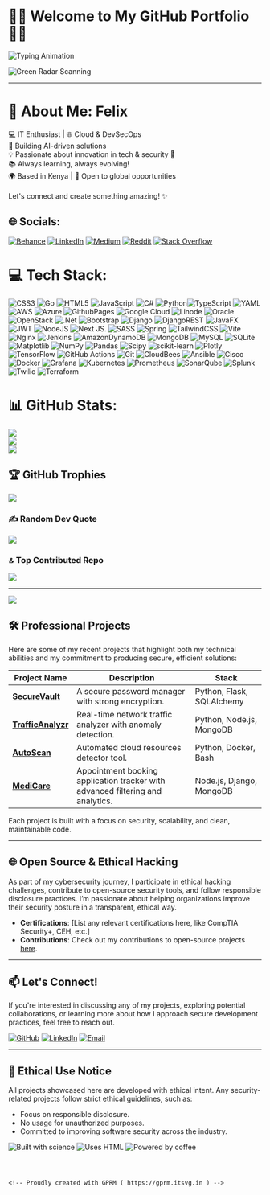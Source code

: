 # 👨‍💻 Welcome to My GitHub Portfolio 👨‍💻

![Typing Animation](https://readme-typing-svg.demolab.com?font=Fira+Code&duration=3000&pause=1000&color=00FF00&center=true&vCenter=true&width=435&lines=Full-stack+developer+%7C+Cybersecurity+enthusiast;Passionate+about+technology.)

![Green Radar Scanning](https://raw.githubusercontent.com/yourusername/yourrepository/main/radar.gif)

---

# 💫 About Me: Felix
💻 IT Enthusiast | 🌐 Cloud & DevSecOps <br>🤖 Building AI-driven solutions  <br>💡 Passionate about innovation in tech & security 🚀  <br>📚 Always learning, always evolving!  <br>🌍 Based in Kenya | 🌱 Open to global opportunities  <br><br>Let's connect and create something amazing! ✨


## 🌐 Socials:
[![Behance](https://img.shields.io/badge/Behance-1769ff?logo=behance&logoColor=white)](https://behance.net/https://www.behance.net/felixnjuguna) [![LinkedIn](https://img.shields.io/badge/LinkedIn-%230077B5.svg?logo=linkedin&logoColor=white)](https://linkedin.com/in/www.linkedin.com/in/felixnjuguna) [![Medium](https://img.shields.io/badge/Medium-12100E?logo=medium&logoColor=white)](https://medium.com/@https://medium.com/@njugunafelix79) [![Reddit](https://img.shields.io/badge/Reddit-%23FF4500.svg?logo=Reddit&logoColor=white)](https://reddit.com/user/https://www.reddit.com/user/No_Slip_2590/) [![Stack Overflow](https://img.shields.io/badge/-Stackoverflow-FE7A16?logo=stack-overflow&logoColor=white)](https://stackoverflow.com/users/https://stackoverflow.com/users/23294031/felix) 

# 💻 Tech Stack:
![CSS3](https://img.shields.io/badge/css3-%231572B6.svg?style=for-the-badge&logo=css3&logoColor=white) ![Go](https://img.shields.io/badge/go-%2300ADD8.svg?style=for-the-badge&logo=go&logoColor=white) ![HTML5](https://img.shields.io/badge/html5-%23E34F26.svg?style=for-the-badge&logo=html5&logoColor=white) ![JavaScript](https://img.shields.io/badge/javascript-%23323330.svg?style=for-the-badge&logo=javascript&logoColor=%23F7DF1E) ![C#](https://img.shields.io/badge/c%23-%23239120.svg?style=for-the-badge&logo=csharp&logoColor=white) ![Python](https://img.shields.io/badge/python-3670A0?style=for-the-badge&logo=python&logoColor=ffdd54)![TypeScript](https://img.shields.io/badge/typescript-%23007ACC.svg?style=for-the-badge&logo=typescript&logoColor=white) ![YAML](https://img.shields.io/badge/yaml-%23ffffff.svg?style=for-the-badge&logo=yaml&logoColor=151515) ![AWS](https://img.shields.io/badge/AWS-%23FF9900.svg?style=for-the-badge&logo=amazon-aws&logoColor=white) ![Azure](https://img.shields.io/badge/azure-%230072C6.svg?style=for-the-badge&logo=microsoftazure&logoColor=white) ![GithubPages](https://img.shields.io/badge/github%20pages-121013?style=for-the-badge&logo=github&logoColor=white) ![Google Cloud](https://img.shields.io/badge/GoogleCloud-%234285F4.svg?style=for-the-badge&logo=google-cloud&logoColor=white) ![Linode](https://img.shields.io/badge/linode-00A95C?style=for-the-badge&logo=linode&logoColor=white) ![Oracle](https://img.shields.io/badge/Oracle-F80000?style=for-the-badge&logo=oracle&logoColor=white) ![OpenStack](https://img.shields.io/badge/Openstack-%23f01742.svg?style=for-the-badge&logo=openstack&logoColor=white) ![.Net](https://img.shields.io/badge/.NET-5C2D91?style=for-the-badge&logo=.net&logoColor=white) ![Bootstrap](https://img.shields.io/badge/bootstrap-%238511FA.svg?style=for-the-badge&logo=bootstrap&logoColor=white) ![Django](https://img.shields.io/badge/django-%23092E20.svg?style=for-the-badge&logo=django&logoColor=white) ![DjangoREST](https://img.shields.io/badge/DJANGO-REST-ff1709?style=for-the-badge&logo=django&logoColor=white&color=ff1709&labelColor=gray) ![JavaFX](https://img.shields.io/badge/javafx-%23FF0000.svg?style=for-the-badge&logo=javafx&logoColor=white) ![JWT](https://img.shields.io/badge/JWT-black?style=for-the-badge&logo=JSON%20web%20tokens) ![NodeJS](https://img.shields.io/badge/node.js-6DA55F?style=for-the-badge&logo=node.js&logoColor=white) ![Next JS](https://img.shields.io/badge/Next-black?style=for-the-badge&logo=next.js&logoColor=white). ![SASS](https://img.shields.io/badge/SASS-hotpink.svg?style=for-the-badge&logo=SASS&logoColor=white) ![Spring](https://img.shields.io/badge/spring-%236DB33F.svg?style=for-the-badge&logo=spring&logoColor=white) ![TailwindCSS](https://img.shields.io/badge/tailwindcss-%2338B2AC.svg?style=for-the-badge&logo=tailwind-css&logoColor=white) ![Vite](https://img.shields.io/badge/vite-%23646CFF.svg?style=for-the-badge&logo=vite&logoColor=white) ![Nginx](https://img.shields.io/badge/nginx-%23009639.svg?style=for-the-badge&logo=nginx&logoColor=white) ![Jenkins](https://img.shields.io/badge/jenkins-%232C5263.svg?style=for-the-badge&logo=jenkins&logoColor=white) ![AmazonDynamoDB](https://img.shields.io/badge/Amazon%20DynamoDB-4053D6?style=for-the-badge&logo=Amazon%20DynamoDB&logoColor=white) ![MongoDB](https://img.shields.io/badge/MongoDB-%234ea94b.svg?style=for-the-badge&logo=mongodb&logoColor=white) ![MySQL](https://img.shields.io/badge/mysql-4479A1.svg?style=for-the-badge&logo=mysql&logoColor=white) ![SQLite](https://img.shields.io/badge/sqlite-%2307405e.svg?style=for-the-badge&logo=sqlite&logoColor=white)  ![Matplotlib](https://img.shields.io/badge/Matplotlib-%23ffffff.svg?style=for-the-badge&logo=Matplotlib&logoColor=black) ![NumPy](https://img.shields.io/badge/numpy-%23013243.svg?style=for-the-badge&logo=numpy&logoColor=white) ![Pandas](https://img.shields.io/badge/pandas-%23150458.svg?style=for-the-badge&logo=pandas&logoColor=white) ![Scipy](https://img.shields.io/badge/SciPy-%230C55A5.svg?style=for-the-badge&logo=scipy&logoColor=%white) ![scikit-learn](https://img.shields.io/badge/scikit--learn-%23F7931E.svg?style=for-the-badge&logo=scikit-learn&logoColor=white) ![Plotly](https://img.shields.io/badge/Plotly-%233F4F75.svg?style=for-the-badge&logo=plotly&logoColor=white) ![TensorFlow](https://img.shields.io/badge/TensorFlow-%23FF6F00.svg?style=for-the-badge&logo=TensorFlow&logoColor=white)  ![GitHub Actions](https://img.shields.io/badge/github%20actions-%232671E5.svg?style=for-the-badge&logo=githubactions&logoColor=white) ![Git](https://img.shields.io/badge/git-%23F05033.svg?style=for-the-badge&logo=git&logoColor=white)  ![CloudBees](https://img.shields.io/badge/CloudBees-1997B5&?logo=cloudbees&logoColor=white&style=for-the-badge) ![Ansible](https://img.shields.io/badge/ansible-%231A1918.svg?style=for-the-badge&logo=ansible&logoColor=white) ![Cisco](https://img.shields.io/badge/cisco-%23049fd9.svg?style=for-the-badge&logo=cisco&logoColor=black) ![Docker](https://img.shields.io/badge/docker-%230db7ed.svg?style=for-the-badge&logo=docker&logoColor=white) ![Grafana](https://img.shields.io/badge/grafana-%23F46800.svg?style=for-the-badge&logo=grafana&logoColor=white) ![Kubernetes](https://img.shields.io/badge/kubernetes-%23326ce5.svg?style=for-the-badge&logo=kubernetes&logoColor=white) ![Prometheus](https://img.shields.io/badge/Prometheus-E6522C?style=for-the-badge&logo=Prometheus&logoColor=white) ![SonarQube](https://img.shields.io/badge/SonarQube-black?style=for-the-badge&logo=sonarqube&logoColor=4E9BCD) ![Splunk](https://img.shields.io/badge/splunk-%23000000.svg?style=for-the-badge&logo=splunk&logoColor=white) ![Twilio](https://img.shields.io/badge/Twilio-F22F46?style=for-the-badge&logo=Twilio&logoColor=white) ![Terraform](https://img.shields.io/badge/terraform-%235835CC.svg?style=for-the-badge&logo=terraform&logoColor=white)
# 📊 GitHub Stats:
![](https://github-readme-stats.vercel.app/api?username=FlxBot001&theme=dark&hide_border=false&include_all_commits=true&count_private=true)<br/>
![](https://github-readme-streak-stats.herokuapp.com/?user=FlxBot001&theme=dark&hide_border=false)<br/>
![](https://github-readme-stats.vercel.app/api/top-langs/?username=FlxBot001&theme=dark&hide_border=false&include_all_commits=true&count_private=true&layout=compact)

## 🏆 GitHub Trophies
![](https://github-profile-trophy.vercel.app/?username=FlxBot001&theme=radical&no-frame=false&no-bg=true&margin-w=4)

### ✍️ Random Dev Quote
![](https://quotes-github-readme.vercel.app/api?type=horizontal&theme=radical)

### 🔝 Top Contributed Repo
![](https://github-contributor-stats.vercel.app/api?username=FlxBot001&limit=5&theme=dark&combine_all_yearly_contributions=true)

---
[![](https://visitcount.itsvg.in/api?id=FlxBot001&icon=1&color=1)](https://visitcount.itsvg.in)

## 🛠️ Professional Projects

Here are some of my recent projects that highlight both my technical abilities and my commitment to producing secure, efficient solutions:

| Project Name | Description | Stack |
| ------------ | ----------- | ----- |
| **[SecureVault](#)** | A secure password manager with strong encryption. | Python, Flask, SQLAlchemy |
| **[TrafficAnalyzr](#)** | Real-time network traffic analyzer with anomaly detection. | Python, Node.js, MongoDB |
| **[AutoScan](#)** | Automated cloud resources detector tool. | Python, Docker, Bash |
| **[MediCare](#)** | Appointment booking application tracker with advanced filtering and analytics. |  Node.js, Django, MongoDB |

Each project is built with a focus on security, scalability, and clean, maintainable code.

---

## 🌐 Open Source & Ethical Hacking

As part of my cybersecurity journey, I participate in ethical hacking challenges, contribute to open-source security tools, and follow responsible disclosure practices. I’m passionate about helping organizations improve their security posture in a transparent, ethical way.

- **Certifications**: [List any relevant certifications here, like CompTIA Security+, CEH, etc.]
- **Contributions**: Check out my contributions to open-source projects [here](https://github.com/yourusername).

---

## 📫 Let's Connect!

If you're interested in discussing any of my projects, exploring potential collaborations, or learning more about how I approach secure development practices, feel free to reach out.

[![GitHub](https://img.shields.io/badge/GitHub-00ff00?style=for-the-badge&logo=github&logoColor=black)](https://github.com/FlxBot001)
[![LinkedIn](https://img.shields.io/badge/LinkedIn-00ff00?style=for-the-badge&logo=linkedin&logoColor=black)](https://linkedin.com/in/felixnjuguna)
[![Email](https://img.shields.io/badge/Email-00ff00?style=for-the-badge&logo=gmail&logoColor=black)](mailto:njugunafelix79@gmail.com)

---


## 📝 Ethical Use Notice

All projects showcased here are developed with ethical intent. Any security-related projects follow strict ethical guidelines, such as:
- Focus on responsible disclosure.
- No usage for unauthorized purposes.
- Committed to improving software security across the industry.

![Built with science](https://forthebadge.com/images/badges/built-with-science.svg)
![Uses HTML](https://forthebadge.com/images/badges/uses-html.svg)
![Powered by coffee](https://forthebadge.com/images/badges/powered-by-coffee.svg)
```



<!-- Proudly created with GPRM ( https://gprm.itsvg.in ) -->
